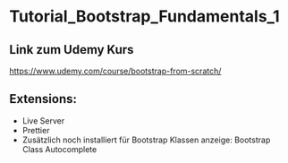 # Tutorial_Bootstrap_Fundamentals_1

## Link zum Udemy Kurs

<https://www.udemy.com/course/bootstrap-from-scratch/>

## Extensions:

- Live Server
- Prettier
- Zusätzlich noch installiert für Bootstrap Klassen anzeige: Bootstrap Class Autocomplete

